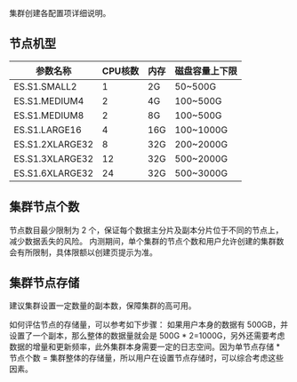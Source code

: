 集群创建各配置项详细说明。

## 节点机型

| 参数名称 | CPU核数 | 内存 | 磁盘容量上下限 |
|---------|---------|---------|---------|
| ES.S1.SMALL2 | 1 |	2G|	50~500G |
| ES.S1.MEDIUM4	| 2 |	4G | 100~500G |
| ES.S1.MEDIUM8	| 2 |	8G | 100~500G |
| ES.S1.LARGE16	| 4	| 16G | 100~1000G |
| ES.S1.2XLARGE32	| 8 |	32G | 200~2000G |
| ES.S1.3XLARGE32	| 12 |	32G | 500~2000G |
| ES.S1.6XLARGE32	| 24 |	32G	| 500~3000G |

## 集群节点个数
节点数目最少限制为 2 个，保证每个数据主分片及副本分片位于不同的节点上，减少数据丢失的风险。
内测期间，单个集群的节点个数和用户允许创建的集群数会有所限制，具体限额以创建页提示为准。

## 集群节点存储
建议集群设置一定数量的副本数，保障集群的高可用。

如何评估节点的存储量，可以参考如下步骤：
如果用户本身的数据有 500GB，并设置了一个副本，那么整体的数据量就会是 500G \* 2=1000G，另外还需要考虑数据的增量和更新频率，此外集群本身需要一定的日志空间。因为单节点存储 \* 节点个数 = 集群整体的存储量，所以用户在设置节点存储时，可以综合考虑这些因素。
